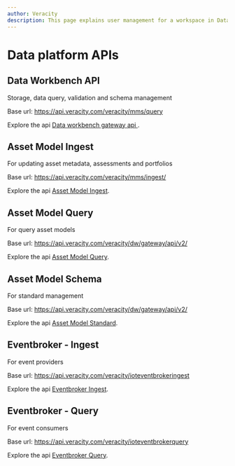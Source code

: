 ```yaml
---
author: Veracity
description: This page explains user management for a workspace in Data Workbench.
---
```


# Data platform APIs


## Data Workbench API
Storage, data query, validation and schema management

Base url: https://api.veracity.com/veracity/mms/query

Explore the api [Data workbench gateway api ](https://developer.veracity.com/docs/section/api-explorer/76904bcb-1aaf-4a2f-8512-3af36fdadb2f/developerportal/dataworkbenchv2-swagger.json). 

## Asset Model Ingest
For updating asset metadata, assessments and portfolios

Base url: https://api.veracity.com/veracity/mms/ingest/

Explore the api [Asset Model Ingest](https://developer.veracity.com/docs/section/api-explorer/76904bcb-1aaf-4a2f-8512-3af36fdadb2f/developerportal/DataFabric-MMS-Ingest-API-swagger.json). 

## Asset Model Query
For query asset models

Base url: https://api.veracity.com/veracity/dw/gateway/api/v2/

Explore the api [Asset Model Query](https://developer.veracity.com/docs/section/api-explorer/76904bcb-1aaf-4a2f-8512-3af36fdadb2f/developerportal/DataFabric-MMS-Query-API-swagger.json). 

## Asset Model Schema
For standard management

Base url: https://api.veracity.com/veracity/dw/gateway/api/v2/

Explore the api [Asset Model Standard](https://developer.veracity.com/docs/section/api-explorer/76904bcb-1aaf-4a2f-8512-3af36fdadb2f/developerportal/DataFabric-MMS-Schema-API-swagger.json). 


## Eventbroker - Ingest
For event providers

Base url: https://api.veracity.com/veracity/ioteventbrokeringest

Explore the api [Eventbroker Ingest](https://developer.veracity.com/docs/section/api-explorer/76904bcb-1aaf-4a2f-8512-3af36fdadb2f/developerportal/DataFabric-IoTEventBrokerIngestAPI-swagger.json). 


## Eventbroker - Query
For event consumers

Base url: https://api.veracity.com/veracity/ioteventbrokerquery

Explore the api [Eventbroker Query](https://developer.veracity.com/docs/section/api-explorer/76904bcb-1aaf-4a2f-8512-3af36fdadb2f/developerportal/DataFabric-IoTEventBrokerQueryAPI-swagger.json). 

